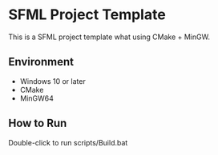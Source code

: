 # SFML Project Template
This is a SFML project template what using CMake + MinGW.

## Environment
- Windows 10 or later
- CMake
- MinGW64

## How to Run
Double-click to run scripts/Build.bat
